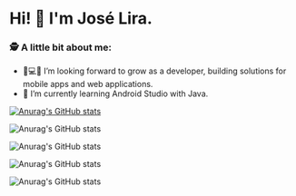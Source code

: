 # Hi! 👋 I'm José Lira.


### 🕵 A little bit about me:

- 📱💻🚀 I’m looking forward to grow as a developer, building solutions for mobile apps and web applications.
- 🌱 I’m currently learning Android Studio with Java.


[![Anurag's GitHub stats](https://github-readme-stats.vercel.app/api?username=JoseLiraa)](https://github.com/anuraghazra/github-readme-stats)

![Anurag's GitHub stats](https://github-readme-stats.vercel.app/api?username=JoseLiraa&hide=contribs,prs)

![Anurag's GitHub stats](https://github-readme-stats.vercel.app/api?username=JoseLiraa&count_private=true)

![Anurag's GitHub stats](https://github-readme-stats.vercel.app/api?username=JoseLiraa&show_icons=true)

![Anurag's GitHub stats](https://github-readme-stats.vercel.app/api?username=JoseLiraa&show_icons=true&theme=radical)
